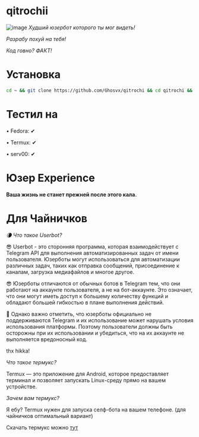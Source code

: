 # qitrochii
![image](https://ghosvx.github.io/qitrochii.png)
*Худший юзербот которого ты мог видеть!*

*Разрабу похуй на тебя!*

*Код говно? ФАКТ!*

# Установка
```bash
cd ~ && git clone https://github.com/Ghosvx/qitrochi && cd qitrochi && pip3 install -r pip.txt && python3 main.py
```

# Тестил на
• Fedora: ✔

• Termux: ✔

• serv00: ✔

# Юзер Experience

**Ваша жизнь не станет прежней после этого кала.**

# Для Чайничков
*🌘 Что такое Userbot?*

😎 Userbot - это сторонняя программа, которая взаимодействует с Telegram API для выполнения автоматизированных задач от имени пользователя. Юзерботы могут использоваться для автоматизации различных задач, таких как отправка сообщений, присоединение к каналам, загрузка медиафайлов и многое другое.

😎 Юзерботы отличаются от обычных ботов в Telegram тем, что они работают на аккаунте пользователя, а не на бот-аккаунте. Это означает, что они могут иметь доступ к большему количеству функций и обладают большей гибкостью в плане выполнения действий.

🚫 Однако важно отметить, что юзерботы официально не поддерживаются Telegram и их использование может нарушать условия использования платформы. Поэтому пользователи должны быть осторожны при их использовании и убедиться, что на их аккаунте не выполняется вредоносный код.

thx hikka!

*Что такое термукс?*

Termux — это приложение для Android, которое предоставляет терминал и позволяет запускать Linux-среду прямо на вашем устройстве.

*Зачем вам термукс?*

Я ебу? Termux нужен для запуска селф-бота на вашем телефоне. (для чайничков оптимальный вариант)

Скачать термукс можно [тут](https://github.com/termux/termux-app/releases/latest/)
